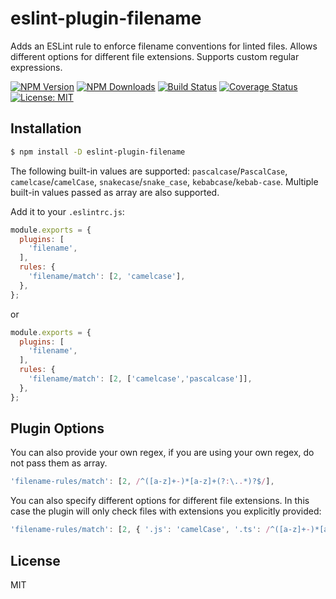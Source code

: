 # eslint-plugin-filename

Adds an ESLint rule to enforce filename conventions for linted files. Allows different options for different file extensions. Supports custom regular expressions.

[![NPM Version][npm-image]][npm-url]
[![NPM Downloads][downloads-image]][downloads-url]
[![Build Status][travis-image]][travis-url]
[![Coverage Status][coverage-image]][coverage-url]
[![License: MIT][license-image]][license-url]


## Installation

```bash
$ npm install -D eslint-plugin-filename
```

The following built-in values are supported: `pascalcase`/`PascalCase`, `camelcase`/`camelCase`, `snakecase`/`snake_case`, `kebabcase`/`kebab-case`.
Multiple built-in values passed as array are also supported.

Add it to your `.eslintrc.js`:

```js
module.exports = {
  plugins: [
    'filename',
  ],
  rules: {
    'filename/match': [2, 'camelcase'],
  },
};
```

or

```js
module.exports = {
  plugins: [
    'filename',
  ],
  rules: {
    'filename/match': [2, ['camelcase','pascalcase']],
  },
};
```

## Plugin Options

You can also provide your own regex, if you are using your own regex, do not pass them as array.

```js
'filename-rules/match': [2, /^([a-z]+-)*[a-z]+(?:\..*)?$/],
```

You can also specify different options for different file extensions. In this case the plugin will only check files with extensions you explicitly provided:

```js
'filename-rules/match': [2, { '.js': 'camelCase', '.ts': /^([a-z]+-)*[a-z]+(?:\..*)?$/ }],
```

## License

MIT

[npm-image]: https://img.shields.io/npm/v/eslint-plugin-filename.svg?style=flat-square
[npm-url]: https://npmjs.org/package/eslint-plugin-filename
[downloads-image]: https://img.shields.io/npm/dm/eslint-plugin-filename.svg?style=flat-square
[downloads-url]: https://npmjs.org/package/eslint-plugin-filename
[travis-image]: https://img.shields.io/travis/dolsem/eslint-plugin-filename.svg?style=flat-square
[travis-url]: https://travis-ci.org/dolsem/eslint-plugin-filename
[coverage-image]: https://img.shields.io/coveralls/dolsem/eslint-plugin-filename.svg?style=flat-square
[coverage-url]: https://coveralls.io/github/dolsem/eslint-plugin-filename?branch=master
[license-image]: https://img.shields.io/badge/License-MIT-blue.svg?style=flat-square
[license-url]: https://opensource.org/licenses/MIT
